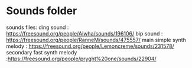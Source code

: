 # Sounds folder

sounds files:
ding sound : https://freesound.org/people/Aiwha/sounds/196106/
bip sound : https://freesound.org/people/RanneM/sounds/475557/
main simple synth melody : https://freesound.org/people/Lemoncreme/sounds/231578/
secondary fast synth melody :https://freesound.org/people/pryght%20one/sounds/22904/
